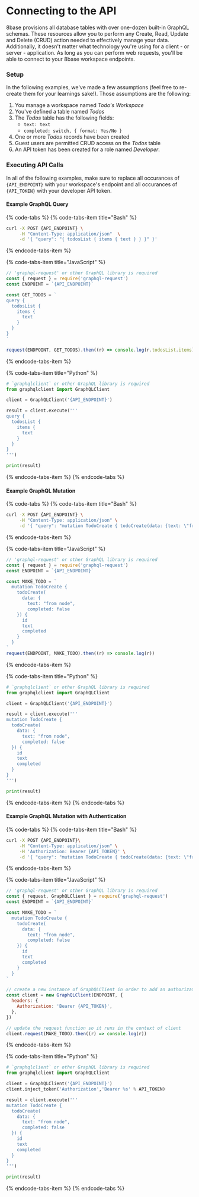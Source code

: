 # Connecting to the API

8base provisions all database tables with over one-dozen built-in GraphQL schemas. These resources allow you to perform any Create, Read, Update and Delete \(CRUD\) action needed to effectively manage your data. Additionally, it doesn't matter what technology you're using for a client - or server - application. As long as you can perform web requests, you'll be able to connect to your 8base workspace endpoints.

### Setup

In the following examples, we've made a few assumptions \(feel free to re-create them for your learnings sake!\). Those assumptions are the following:

1. You manage a workspace named _Todo's Workspace_
2. You've defined a table named _Todos_
3. The _Todos_ table has the following fields:
   * `text: text`
   * `completed: switch, { format: Yes/No }`
4. One or more _Todos_ records have been created
5. Guest users are permitted CRUD access on the _Todos_ table
6. An API token has been created for a role named _Developer_.

### Executing API Calls

In all of the following examples, make sure to replace all occurances of `{API_ENDPOINT}` with your workspace's endpoint and all occurances of `{API_TOKEN}` with your developer API token.

#### Example GraphQL Query

{% code-tabs %}
{% code-tabs-item title="Bash" %}
```bash
curl -X POST {API_ENDPOINT} \
     -H "Content-Type: application/json"  \
     -d '{ "query": "{ todosList { items { text } } }" }'
```
{% endcode-tabs-item %}

{% code-tabs-item title="JavaScript" %}
```javascript
// 'graphql-request' or other GraphQL library is required
const { request } = require('graphql-request')
const ENDPOINT = `{API_ENDPOINT}`

const GET_TODOS = `
query {
  todosList {
    items {
      text
    }
  }
}
`

request(ENDPOINT, GET_TODOS).then((r) => console.log(r.todosList.items))
```
{% endcode-tabs-item %}

{% code-tabs-item title="Python" %}
```python
# `graphqlclient` or other GraphQL library is required
from graphqlclient import GraphQLClient

client = GraphQLClient('{API_ENDPOINT}')

result = client.execute('''
query {
  todosList {
    items {
      text
    }
  }
}
''')

print(result)
```
{% endcode-tabs-item %}
{% endcode-tabs %}

#### Example GraphQL Mutation

{% code-tabs %}
{% code-tabs-item title="Bash" %}
```bash
curl -X POST {API_ENDPOINT} \
     -H "Content-Type: application/json" \
     -d '{ "query": "mutation TodoCreate { todoCreate(data: {text: \"from CURL\", completed: false}) {id text completed}}"}'
```
{% endcode-tabs-item %}

{% code-tabs-item title="JavaScript" %}
```javascript
// 'graphql-request' or other GraphQL library is required
const { request } = require('graphql-request')
const ENDPOINT = `{API_ENDPOINT}`

const MAKE_TODO = `
  mutation TodoCreate {
    todoCreate(
      data: {
        text: "from node",
        completed: false
    }) {
      id
      text
      completed
    }
  }
`
request(ENDPOINT, MAKE_TODO).then((r) => console.log(r))
```
{% endcode-tabs-item %}

{% code-tabs-item title="Python" %}
```python
# `graphqlclient` or other GraphQL library is required
from graphqlclient import GraphQLClient

client = GraphQLClient('{API_ENDPOINT}')

result = client.execute('''
mutation TodoCreate {
  todoCreate(
    data: {
      text: "from node",
      completed: false
  }) {
    id
    text
    completed
  }
}
''')

print(result)
```
{% endcode-tabs-item %}
{% endcode-tabs %}

#### Example GraphQL Mutation with Authentication

{% code-tabs %}
{% code-tabs-item title="Bash" %}
```bash
curl -X POST {API_ENDPOINT}\
     -H "Content-Type: application/json" \
     -H 'Authorization: Bearer {API_TOKEN}' \
     -d '{ "query": "mutation TodoCreate { todoCreate(data: {text: \"from CURL with auth\", completed: false}) {id text completed}} "}'
```
{% endcode-tabs-item %}

{% code-tabs-item title="JavaScript" %}
```javascript
// 'graphql-request' or other GraphQL library is required
const { request, GraphQLClient } = require('graphql-request')
const ENDPOINT = `{API_ENDPOINT}`

const MAKE_TODO = `
  mutation TodoCreate {
    todoCreate(
      data: {
        text: "from node",
        completed: false
    }) {
      id
      text
      completed
    }
  }
`

// create a new instance of GraphQLClient in order to add an authorization header
const client = new GraphQLClient(ENDPOINT, {
  headers: {
    Authorization: 'Bearer {API_TOKEN}',
  },
})

// update the request function so it runs in the context of client
client.request(MAKE_TODO).then((r) => console.log(r))
```
{% endcode-tabs-item %}

{% code-tabs-item title="Python" %}
```python
# `graphqlclient` or other GraphQL library is required
from graphqlclient import GraphQLClient

client = GraphQLClient('{API_ENDPOINT}')
client.inject_token('Authorization','Bearer %s' % API_TOKEN)

result = client.execute('''
mutation TodoCreate {
  todoCreate(
    data: {
      text: "from node",
      completed: false
  }) {
    id
    text
    completed
  }
}
''')

print(result)
```
{% endcode-tabs-item %}
{% endcode-tabs %}
